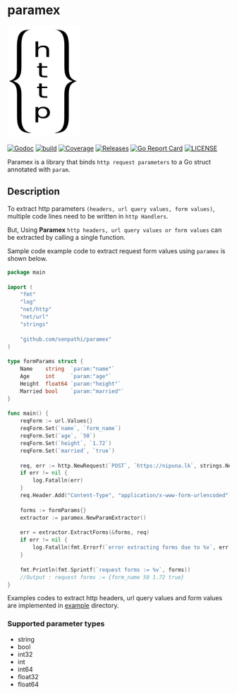 # paramex

![paramex_logo](./docs/images/logo.png)

[![Godoc](http://img.shields.io/badge/go-documentation-blue.svg?style=flat-square)](https://pkg.go.dev/github.com/senpathi/paramex)
[![build](https://github.com/senpathi/paramex/workflows/build/badge.svg)](https://github.com/senpathi/paramex/actions)
[![Coverage](https://codecov.io/gh/senpathi/paramex/branch/master/graph/badge.svg)](https://codecov.io/gh/senpathi/paramex)
[![Releases](https://img.shields.io/github/release/senpathi/paramex/all.svg?style=flat-square)](https://github.com/senpathi/paramex/releases)
[![Go Report Card](https://goreportcard.com/badge/github.com/senpathi/paramex)](https://goreportcard.com/report/github.com/senpathi/paramex)
[![LICENSE](https://img.shields.io/github/license/senpathi/paramex.svg?style=flat-square)](https://github.com/senpathi/paramex/blob/master/LICENSE)

Paramex is a library that binds `http request parameters` to a Go struct annotated with `param`.

## Description

To extract http parameters `(headers, url query values, form values)`, multiple code lines need to be written in
`http Handlers`. 

But, Using **Paramex** `http headers, url query values or form values` can be extracted by calling a single function.

Sample code example code to extract request form values using `paramex` is shown below.

```go
package main

import (
	"fmt"
	"log"
	"net/http"
	"net/url"
	"strings"

	"github.com/senpathi/paramex"
)

type formParams struct {
	Name    string  `param:"name"`
	Age     int     `param:"age"`
	Height  float64 `param:"height"`
	Married bool    `param:"married"`
}

func main() {
	reqForm := url.Values{}
	reqForm.Set(`name`, `form_name`)
	reqForm.Set(`age`, `50`)
	reqForm.Set(`height`, `1.72`)
	reqForm.Set(`married`, `true`)

	req, err := http.NewRequest(`POST`, `https://nipuna.lk`, strings.NewReader(reqForm.Encode()))
	if err != nil {
		log.Fatalln(err)
	}
	req.Header.Add("Content-Type", "application/x-www-form-urlencoded")

	forms := formParams{}
	extractor := paramex.NewParamExtractor()

	err = extractor.ExtractForms(&forms, req)
	if err != nil {
		log.Fatalln(fmt.Errorf(`error extracting forms due to %v`, err))
	}

	fmt.Println(fmt.Sprintf(`request forms := %v`, forms))  
	//Output : request forms := {form_name 50 1.72 true}
}
```

Examples codes to extract http headers, url query values and form values are implemented in 
[example](https://github.com/senpathi/paramex/tree/master/example) directory.

### Supported parameter types

 - string
 - bool
 - int32
 - int
 - int64
 - float32
 - float64